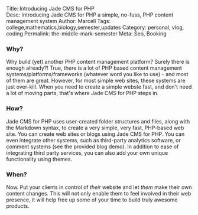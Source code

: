 Title: Introducing Jade CMS for PHP  
Desc: Introducing Jade CMS for PHP a simple, no-fuss, PHP content management system
Author: Marcell
Tags: college,mathematics,biology,semester,updates
Category: personal, vlog, coding
Permalink: the-middle-mark-semester
Meta: Seo, Booking


### Why?

Why build (yet) another PHP content management platform? Surely there is enough already?! True, there is a lot of PHP based content management systems/platforms/frameworks (whatever word you like to use) - and most of them are great. However, for most simple web sites, these systems are just over-kill. When you need to create a simple webste fast, and don't need a lot of moving parts, that's where Jade CMS for PHP steps in.

### How?

Jade CMS for PHP uses user-created folder structures and files, along with the Markdown syntax, to create a very simple, very fast, PHP-based web site. You can create web sites or blogs using Jade CMS for PHP. You can even integrate other systems, such as third-party analytics software, or comment systems (see the provided blog demo). In addition to ease of integrating third party services, you can also add your own unique functionality using themes.

### When?

Now. Put your clients in control of *their* website and let *them* make their own content changes. This will not only enable them to feel involved in their web presence, it will help free up some of your time to build truly awesome products.
